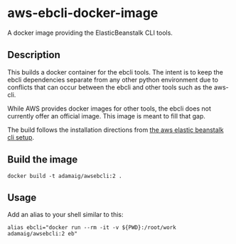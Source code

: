 # aws-ebcli-docker-image

A docker image providing the ElasticBeanstalk CLI tools.

## Description

This builds a docker container for the ebcli tools. The intent is to keep 
the ebcli dependencies separate from any other python environment due to
conflicts that can occur between the ebcli and other tools such as the aws-cli.

While AWS provides docker images for other tools, the ebcli does not currently
offer an official image. This image is meant to fill that gap.

The build follows the installation directions from [the aws elastic beanstalk cli setup](https://github.com/aws/aws-elastic-beanstalk-cli-setup).

## Build the image

```shell
docker build -t adamaig/awsebcli:2 .
```

## Usage

Add an alias to your shell similar to this:

```shell
alias ebcli="docker run --rm -it -v ${PWD}:/root/work adamaig/awsebcli:2 eb"
```
